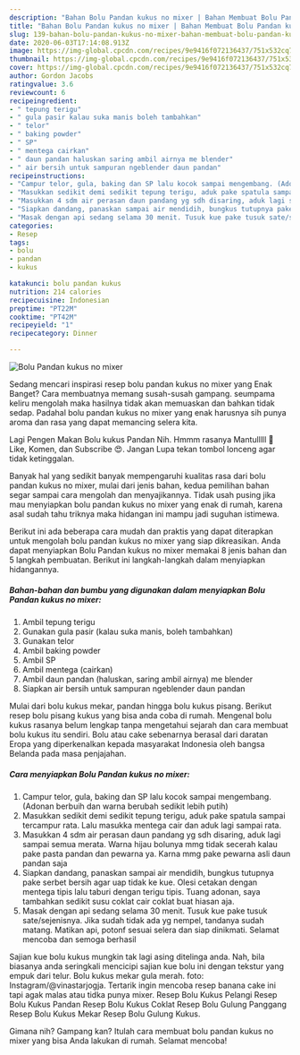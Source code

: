 ```yaml
---
description: "Bahan Bolu Pandan kukus no mixer | Bahan Membuat Bolu Pandan kukus no mixer Yang Enak Dan Lezat"
title: "Bahan Bolu Pandan kukus no mixer | Bahan Membuat Bolu Pandan kukus no mixer Yang Enak Dan Lezat"
slug: 139-bahan-bolu-pandan-kukus-no-mixer-bahan-membuat-bolu-pandan-kukus-no-mixer-yang-enak-dan-lezat
date: 2020-06-03T17:14:08.913Z
image: https://img-global.cpcdn.com/recipes/9e9416f072136437/751x532cq70/bolu-pandan-kukus-no-mixer-foto-resep-utama.jpg
thumbnail: https://img-global.cpcdn.com/recipes/9e9416f072136437/751x532cq70/bolu-pandan-kukus-no-mixer-foto-resep-utama.jpg
cover: https://img-global.cpcdn.com/recipes/9e9416f072136437/751x532cq70/bolu-pandan-kukus-no-mixer-foto-resep-utama.jpg
author: Gordon Jacobs
ratingvalue: 3.6
reviewcount: 6
recipeingredient:
- " tepung terigu"
- " gula pasir kalau suka manis boleh tambahkan"
- " telor"
- " baking powder"
- " SP"
- " mentega cairkan"
- " daun pandan haluskan saring ambil airnya me blender"
- " air bersih untuk sampuran ngeblender daun pandan"
recipeinstructions:
- "Campur telor, gula, baking dan SP lalu kocok sampai mengembang. (Adonan berbuih dan warna berubah sedikit lebih putih)"
- "Masukkan sedikit demi sedikit tepung terigu, aduk pake spatula sampai tercampur rata. Lalu masukka mentega cair dan aduk lagi sampai rata."
- "Masukkan 4 sdm air perasan daun pandang yg sdh disaring, aduk lagi sampai semua merata. Warna hijau bolunya mmg tidak secerah kalau pake pasta pandan dan pewarna ya. Karna mmg pake pewarna asli daun pandan saja"
- "Siapkan dandang, panaskan sampai air mendidih, bungkus tutupnya pake serbet bersih agar uap tidak ke kue. Olesi cetakan dengan mentega tipis lalu taburi dengan terigu tipis. Tuang adonan, saya tambahkan sedikit susu coklat cair coklat buat hiasan aja."
- "Masak dengan api sedang selama 30 menit. Tusuk kue pake tusuk sate/sejenisnya. Jika sudah tidak ada yg nempel, tandanya sudah matang. Matikan api, potonf sesuai selera dan siap dinikmati. Selamat mencoba dan semoga berhasil"
categories:
- Resep
tags:
- bolu
- pandan
- kukus

katakunci: bolu pandan kukus 
nutrition: 214 calories
recipecuisine: Indonesian
preptime: "PT22M"
cooktime: "PT42M"
recipeyield: "1"
recipecategory: Dinner

---
```



![Bolu Pandan kukus no mixer](https://img-global.cpcdn.com/recipes/9e9416f072136437/751x532cq70/bolu-pandan-kukus-no-mixer-foto-resep-utama.jpg)

Sedang mencari inspirasi resep bolu pandan kukus no mixer yang Enak Banget? Cara membuatnya memang susah-susah gampang. seumpama keliru mengolah maka hasilnya tidak akan memuaskan dan bahkan tidak sedap. Padahal bolu pandan kukus no mixer yang enak harusnya sih punya aroma dan rasa yang dapat memancing selera kita.

Lagi Pengen Makan Bolu kukus Pandan Nih. Hmmm rasanya Mantulllll 🤩 Like, Komen, dan Subscribe 😍. Jangan Lupa tekan tombol lonceng agar tidak ketinggalan.

Banyak hal yang sedikit banyak mempengaruhi kualitas rasa dari bolu pandan kukus no mixer, mulai dari jenis bahan, kedua pemilihan bahan segar sampai cara mengolah dan menyajikannya. Tidak usah pusing jika mau menyiapkan bolu pandan kukus no mixer yang enak di rumah, karena asal sudah tahu triknya maka hidangan ini mampu jadi suguhan istimewa.


Berikut ini ada beberapa cara mudah dan praktis yang dapat diterapkan untuk mengolah bolu pandan kukus no mixer yang siap dikreasikan. Anda dapat menyiapkan Bolu Pandan kukus no mixer memakai 8 jenis bahan dan 5 langkah pembuatan. Berikut ini langkah-langkah dalam menyiapkan hidangannya.

<!--inarticleads1-->

##### Bahan-bahan dan bumbu yang digunakan dalam menyiapkan Bolu Pandan kukus no mixer:

1. Ambil  tepung terigu
1. Gunakan  gula pasir (kalau suka manis, boleh tambahkan)
1. Gunakan  telor
1. Ambil  baking powder
1. Ambil  SP
1. Ambil  mentega (cairkan)
1. Ambil  daun pandan (haluskan, saring ambil airnya) me blender
1. Siapkan  air bersih untuk sampuran ngeblender daun pandan


Mulai dari bolu kukus mekar, pandan hingga bolu kukus pisang. Berikut resep bolu pisang kukus yang bisa anda coba di rumah. Mengenal bolu kukus rasanya belum lengkap tanpa mengetahui sejarah dan cara membuat bolu kukus itu sendiri. Bolu atau cake sebenarnya berasal dari daratan Eropa yang diperkenalkan kepada masyarakat Indonesia oleh bangsa Belanda pada masa penjajahan. 

<!--inarticleads2-->

##### Cara menyiapkan Bolu Pandan kukus no mixer:

1. Campur telor, gula, baking dan SP lalu kocok sampai mengembang. (Adonan berbuih dan warna berubah sedikit lebih putih)
1. Masukkan sedikit demi sedikit tepung terigu, aduk pake spatula sampai tercampur rata. Lalu masukka mentega cair dan aduk lagi sampai rata.
1. Masukkan 4 sdm air perasan daun pandang yg sdh disaring, aduk lagi sampai semua merata. Warna hijau bolunya mmg tidak secerah kalau pake pasta pandan dan pewarna ya. Karna mmg pake pewarna asli daun pandan saja
1. Siapkan dandang, panaskan sampai air mendidih, bungkus tutupnya pake serbet bersih agar uap tidak ke kue. Olesi cetakan dengan mentega tipis lalu taburi dengan terigu tipis. Tuang adonan, saya tambahkan sedikit susu coklat cair coklat buat hiasan aja.
1. Masak dengan api sedang selama 30 menit. Tusuk kue pake tusuk sate/sejenisnya. Jika sudah tidak ada yg nempel, tandanya sudah matang. Matikan api, potonf sesuai selera dan siap dinikmati. Selamat mencoba dan semoga berhasil


Sajian kue bolu kukus mungkin tak lagi asing ditelinga anda. Nah, bila biasanya anda seringkali mencicipi sajian kue bolu ini dengan tekstur yang empuk dari telur. Bolu kukus mekar gula merah. foto: Instagram/@vinastarjogja. Tertarik ingin mencoba resep banana cake ini tapi agak malas atau tidka punya mixer. Resep Bolu Kukus Pelangi Resep Bolu Kukus Pandan Resep Bolu Kukus Coklat Resep Bolu Gulung Panggang Resep Bolu Kukus Mekar Resep Bolu Gulung Kukus. 

Gimana nih? Gampang kan? Itulah cara membuat bolu pandan kukus no mixer yang bisa Anda lakukan di rumah. Selamat mencoba!
